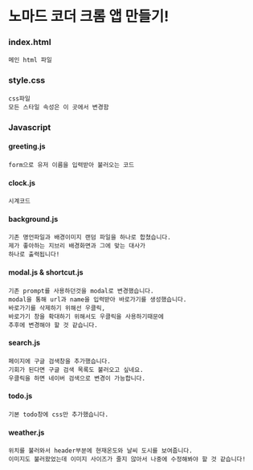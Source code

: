 # 노마드 코더 크롬 앱 만들기!
 

### index.html
    메인 html 파일


### style.css
    css파일 
    모든 스타일 속성은 이 곳에서 변경함

### Javascript

#### greeting.js
    form으로 유저 이름을 입력받아 불러오는 코드

#### clock.js
    시계코드

#### background.js
    기존 명언파일과 배경이미지 랜덤 파일을 하나로 합쳤습니다.
    제가 좋아하는 지브리 배경화면과 그에 맞는 대사가
    하나로 출력됩니다!

#### modal.js & shortcut.js
    기존 prompt를 사용하던것을 modal로 변경했습니다.
    modal을 통해 url과 name을 입력받아 바로가기를 생성했습니다.
    바로가기를 삭제하기 위해선 우클릭,
    바로가기 창을 확대하기 위해서도 우클릭을 사용하기때문에
    추후에 변경해야 할 것 같습니다.

#### search.js
    페이지에 구글 검색창을 추가했습니다.
    기회가 된다면 구글 검색 목록도 불러오고 싶네요.
    우클릭을 하면 네이버 검색으로 변경이 가능합니다.

#### todo.js
    기본 todo창에 css만 추가했습니다.

#### weather.js
    위치를 불러와서 header부분에 현재온도와 날씨 도시를 보여줍니다.
    이미지도 불러왔었는데 이미지 사이즈가 줄지 않아서 나중에 수정해봐야 할 것 같습니다!
